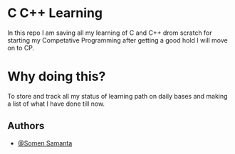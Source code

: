 # C C++ Learning
In this repo I am saving all my learning of C and C++ drom scratch for starting my Competative Programming after getting a good hold I will move on to CP.

# Why doing this?
To store and track all my status of learning path on daily bases and making a list of what I have done till now.

## Authors

- [@Somen Samanta](https://www.github.com/s0m3n)

